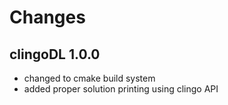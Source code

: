 # Changes

## clingoDL 1.0.0
  * changed to cmake build system
  * added proper solution printing using clingo API
